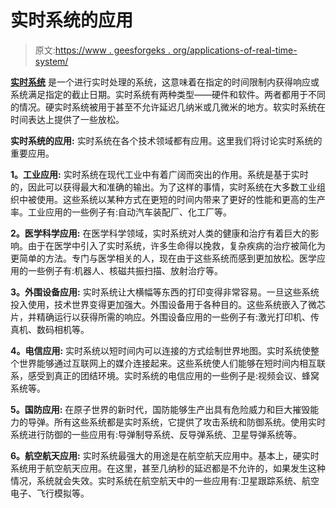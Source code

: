 # 实时系统的应用

> 原文:[https://www . geesforgeks . org/applications-of-real-time-system/](https://www.geeksforgeeks.org/applications-of-real-time-system/)

**[实时系统](https://www.geeksforgeeks.org/real-time-systems/)** 是一个进行实时处理的系统，这意味着在指定的时间限制内获得响应或系统满足指定的截止日期。实时系统有两种类型——硬件和软件。两者都用于不同的情况。硬实时系统被用于甚至不允许延迟几纳米或几微米的地方。软实时系统在时间表达上提供了一些放松。

**实时系统的应用:**
实时系统在各个技术领域都有应用。这里我们将讨论实时系统的重要应用。

**1。工业应用:**
实时系统在现代工业中有着广阔而突出的作用。系统是基于实时的，因此可以获得最大和准确的输出。为了这样的事情，实时系统在大多数工业组织中被使用。这些系统以某种方式在更短的时间内带来了更好的性能和更高的生产率。工业应用的一些例子有:自动汽车装配厂、化工厂等。

**2。医学科学应用:**
在医学科学领域，实时系统对人类的健康和治疗有着巨大的影响。由于在医学中引入了实时系统，许多生命得以挽救，复杂疾病的治疗被简化为更简单的方法。专门与医学相关的人，现在由于这些系统而感到更加放松。医学应用的一些例子有:机器人、核磁共振扫描、放射治疗等。

**3。外围设备应用:**
实时系统让大横幅等东西的打印变得非常容易。一旦这些系统投入使用，技术世界变得更加强大。外围设备用于各种目的。这些系统嵌入了微芯片，并精确运行以获得所需的响应。外围设备应用的一些例子有:激光打印机、传真机、数码相机等。

**4。电信应用:**
实时系统以短时间内可以连接的方式绘制世界地图。实时系统使整个世界能够通过互联网上的媒介连接起来。这些系统使人们能够在短时间内相互联系，感受到真正的团结环境。实时系统的电信应用的一些例子是:视频会议、蜂窝系统等。

**5。国防应用:**
在原子世界的新时代，国防能够生产出具有危险威力和巨大摧毁能力的导弹。所有这些系统都是实时系统，它提供了攻击系统和防御系统。使用实时系统进行防御的一些应用有:导弹制导系统、反导弹系统、卫星导弹系统等。

**6。航空航天应用:**
实时系统最强大的用途是在航空航天应用中。基本上，硬实时系统用于航空航天应用。在这里，甚至几纳秒的延迟都是不允许的，如果发生这种情况，系统就会失效。实时系统在航空航天中的一些应用有:卫星跟踪系统、航空电子、飞行模拟等。